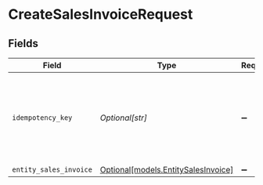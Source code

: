 # CreateSalesInvoiceRequest


## Fields

| Field                                                                            | Type                                                                             | Required                                                                         | Description                                                                      | Example                                                                          |
| -------------------------------------------------------------------------------- | -------------------------------------------------------------------------------- | -------------------------------------------------------------------------------- | -------------------------------------------------------------------------------- | -------------------------------------------------------------------------------- |
| `idempotency_key`                                                                | *Optional[str]*                                                                  | :heavy_minus_sign:                                                               | A unique key to ensure idempotent requests. This key should be a UUID v4 string. | 123e4567-e89b-12d3-a456-426                                                      |
| `entity_sales_invoice`                                                           | [Optional[models.EntitySalesInvoice]](../models/entitysalesinvoice.md)           | :heavy_minus_sign:                                                               | N/A                                                                              |                                                                                  |